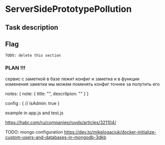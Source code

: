 # ServerSidePrototypePollution

## Task description

## Flag


`TODO: delete this section`
### PLAN !!! 
сервис с заметкой в базе лежит конфиг и заметка и в функции изменения заметки мы можем поменять конфиг точнее за полутить его 

notes: {
    note: {
        title: "",
        descritpion: ""
    }
}

config : {
    // isAdmin: true
}

example in app.js and test.js

https://habr.com/ru/companies/ruvds/articles/321104/

TODO: mongo configuration
https://dev.to/mikelogaciuk/docker-initialize-custom-users-and-databases-in-mongodb-3dkb